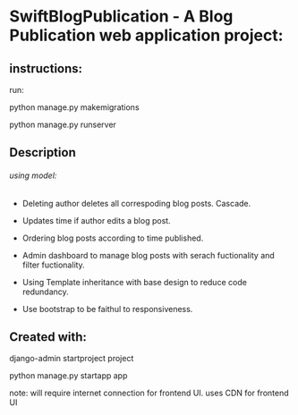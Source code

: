# SwiftBlogPublication - A Blog Publication web application project:
## instructions: 
run:

python manage.py makemigrations

python manage.py runserver

## Description
###### using model:
* Deleting author deletes all correspoding blog posts. Cascade.
* Updates time if author edits a blog post.
* Ordering blog posts according to time published.
* Admin dashboard to manage blog posts with serach fuctionality and filter fuctionality.

* Using Template inheritance with base design to reduce code redundancy.
* Use bootstrap to be faithul to responsiveness.

## Created with:
django-admin startproject project

python manage.py startapp app
  
note: will require internet connection for frontend UI. uses CDN for frontend UI   
